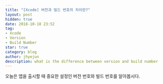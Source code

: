 ```yaml
---
title: "[Xcode] 버전과 빌드 번호의 차이란?"
layout: post
hidden: true
date: 2018-10-18 23:52
tag:
- Xcode
- Version
- Build Number
star: true
category: blog
author: jhyejun
description: what is the difference between version and build number
---
```


오늘은 앱을 출시할 때 중요한 설정인 버전 번호와 빌드 번호를 알아봅시다.